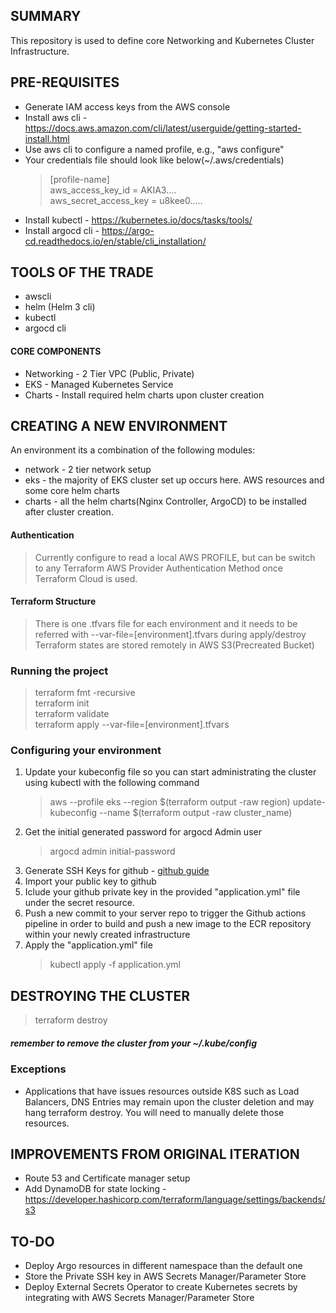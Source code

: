 ## SUMMARY

This repository is used to define core Networking and Kubernetes Cluster Infrastructure.

## PRE-REQUISITES

* Generate IAM access keys from the AWS console
* Install aws cli - https://docs.aws.amazon.com/cli/latest/userguide/getting-started-install.html
* Use aws cli to configure a named profile, e.g., "aws configure"
* Your credentials file should look like below(~/.aws/credentials)
    > [profile-name] <br />
    > aws_access_key_id = AKIA3.... <br />
    > aws_secret_access_key = u8kee0..... <br />
* Install kubectl - https://kubernetes.io/docs/tasks/tools/
* Install argocd cli - https://argo-cd.readthedocs.io/en/stable/cli_installation/

## TOOLS OF THE TRADE

* awscli
* helm (Helm 3 cli)
* kubectl
* argocd cli


#### CORE COMPONENTS

* Networking - 2 Tier VPC (Public, Private)
* EKS - Managed Kubernetes Service
* Charts - Install required helm charts upon cluster creation


## CREATING A NEW ENVIRONMENT

An environment its a combination of the following modules:

* network  - 2 tier network setup
* eks - the majority of EKS cluster set up occurs here. AWS resources and some core helm charts
* charts - all the helm charts(Nginx Controller, ArgoCD) to be installed after cluster creation.

#### Authentication 

> Currently configure to read a local AWS PROFILE, but can be switch to any Terraform AWS Provider Authentication Method once Terraform Cloud is used.

#### Terraform Structure

> There is one .tfvars file for each environment and it needs to be referred with --var-file=[environment].tfvars during apply/destroy
> Terraform states are stored remotely in AWS S3(Precreated Bucket)

### Running the project

> terraform fmt -recursive <br />
> terraform init  <br />
> terraform validate <br />
> terraform apply --var-file=[environment].tfvars  <br />


### Configuring your environment

1. Update your kubeconfig file so you can start administrating the cluster using kubectl with the following command
    > aws --profile <profile-name>  eks --region $(terraform output -raw region) update-kubeconfig --name $(terraform output -raw cluster_name)
2. Get the initial generated password for argocd Admin user
    > argocd admin initial-password 
3. Generate SSH Keys for github -  [github guide](https://docs.github.com/en/authentication/connecting-to-github-with-ssh/generating-a-new-ssh-key-and-adding-it-to-the-ssh-agent#generating-a-new-ssh-key)
4. Import your public key to github
5. Iclude your github private key in the provided "application.yml" file under the secret resource.
6. Push a new commit to your server repo to trigger the Github actions pipeline in order to build and push a new image to the ECR repository within your newly created infrastructure
7. Apply the "application.yml" file
    > kubectl apply -f application.yml

## DESTROYING THE CLUSTER

> terraform destroy  <br />

##### remember to remove the cluster from your ~/.kube/config

### Exceptions
* Applications that have issues resources outside K8S such as Load Balancers, DNS Entries may remain upon the cluster deletion and may hang terraform destroy. You will need to manually delete those resources.

## IMPROVEMENTS FROM ORIGINAL ITERATION
* Route 53 and Certificate manager setup
* Add DynamoDB for state locking  - https://developer.hashicorp.com/terraform/language/settings/backends/s3

## TO-DO
* Deploy Argo resources in different namespace than the default one
* Store the Private SSH key in AWS Secrets Manager/Parameter Store
* Deploy External Secrets Operator to create Kubernetes secrets by integrating with AWS Secrets Manager/Parameter Store



